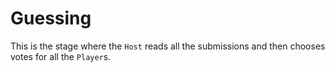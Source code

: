 # Guessing

This is the stage where the `Host` reads all the submissions and then chooses votes for all the `Player`s.
